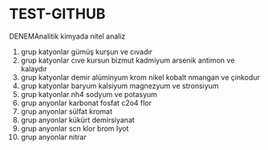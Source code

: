 # TEST-GITHUB
DENEMAnalitik kimyada nitel analiz
1. grup katyonlar gümüş kurşun ve cıvadır
2. grup katyonlar cıve kursun bizmut kadmiyum arsenik antimon ve kalaydır
3. grup katyonlar demir alüminyum krom nikel kobalt nmangan ve çinkodur
4. grup katyonlar baryum kalsiyum magnezyum ve stronsiyum
5. grup katyonlar nh4 sodyum ve potasyum
1. grup anyonlar karbonat fosfat c2o4 flor
2. grup anyonlar sülfat kromat
3. grup anyonlar kükürt demirsiyanat
4. grup anyonlar scn klor brom Iyot
5. grup anyonlar nitrar